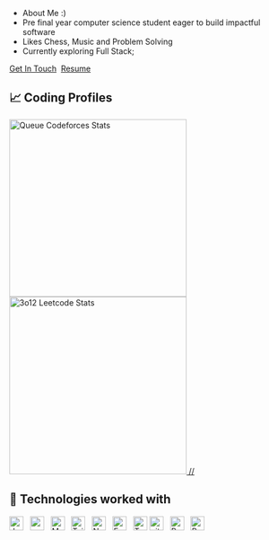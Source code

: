 - About Me :)
- Pre final year computer science student eager to build impactful software
- Likes Chess, Music and Problem Solving 
- Currently exploring Full Stack;


<a href="mailto:ypoonia217@gmail.com">Get In Touch</a>&nbsp;
<a href="https://drive.google.com/file/d/1QWJpBS6HrVOto5UurLhkCcImWqSJzEMk/view?usp=sharing">Resume</a>

## 📈 Coding Profiles
<span>
<a href="https://codeforces.com/profile/Required">
<img height="316" src="https://codeforces-readme-stats.vercel.app/api/card?username=Required&theme=github_dark&force_username=true&border_color=404040" alt="Queue Codeforces Stats"/>
</a>
<a href="https://leetcode.com/u/3o12/">
<img height="316" src="https://leetcard.jacoblin.cool/3o12?theme=dark&font=Ubuntu&cache=14400&ext=contest&sheets=https://gist.githubusercontent.com/3o12/5e715e284c89cace8f5fa09f7fb930b8/raw/ec0be570f114124b1a2156a660d67baa0ab5639d/leetcode_stats_card.css" alt="3o12 Leetcode Stats"/>
//</a>
</a>
</span>



## 🧩 Technologies worked with
<a name="learning-now"></a>
<div >
<img src="https://img.shields.io/badge/Java-282C34?logo=openjdk&logoColor=white" alt="Java" title="Java" height="25" />
&nbsp;
<img src="https://img.shields.io/badge/React-282C34?logo=react&logoColor=cyan" alt="react logo" title="react" height="25" />
&nbsp;
<img src="https://img.shields.io/badge/MongoDB-282C34?logo=mongodb&logoColor=47A248" alt="MongoDB logo" title="MongoDB" height="25" />
&nbsp;
<img src="https://img.shields.io/badge/Tailwind%20CSS-282C34?logo=tailwind-css&logoColor=38B2AC" alt="Tailwind CSS logo" title="Tailwind CSS" height="25" />
&nbsp;
<img src="https://img.shields.io/badge/Node.js-282C34?logo=node.js&logoColor=339933" alt="Node.js logo" title="Node.js" height="25" />
&nbsp;
<img src="https://img.shields.io/badge/Express-282C34?logo=express&logoColor=FFFFFF" alt="Express.js logo" title="Express.js" height="25" />
&nbsp;
<img src="https://img.shields.io/badge/TypeScript-282C34?logo=typescript&logoColor=3178C6" alt="TypeScript logo" title="TypeScript" height="25" />
<img src="https://img.shields.io/badge/git-282C34?logo=git&logoColor=F05032" alt="git logo" title="git" height="25" />
&nbsp;
<img src="https://img.shields.io/badge/Python-282C34?logo=python" alt="Python" title="Python" height="25" />
&nbsp;
<img src="https://img.shields.io/badge/postgresql-282C34?logo=postgresql&logoColor=blue" alt="PostgreSQL" title="PostgreSQL" height="25" />
&nbsp;
</div>
